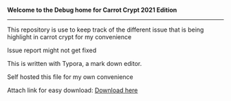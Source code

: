 **Welcome to the Debug home for Carrot Crypt 2021 Edition**

---

This repository is use to keep track of the different issue that is being highlight in carrot crypt for my convenience 

Issue report might not get fixed

This is written with Typora, a mark down editor.

Self hosted this file for my own convenience

Attach link for easy download: [Download here](https://drive.google.com/file/d/1XA6m07KA0PKuI72gBoTIVeFwvATKcAnJ/view?usp=sharing)




